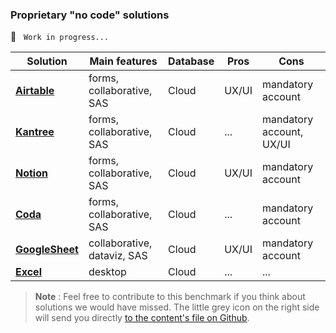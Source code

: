 ### Proprietary "no code" solutions

🚧  &nbsp; `Work in progress...`

| Solution                                             | Main features | Database | Pros | Cons |
| ---                                                  | ---           | ---      | ---  | --- |
| **[Airtable    ](airtable.com)**                     | forms, collaborative, SAS | Cloud | UX/UI | mandatory account |
| **[Kantree     ](https://kantree.io/)**              | forms, collaborative, SAS | Cloud | ... | mandatory account, UX/UI |
| **[Notion      ](notion.so)**                        | forms, collaborative, SAS | Cloud | UX/UI | mandatory account |
| **[Coda        ](https://coda.io/)**                 | forms, collaborative, SAS | Cloud | ... | mandatory account |
| **[GoogleSheet ](https://google.com/sheets/about/)** | collaborative, dataviz, SAS | Cloud | UX/UI | mandatory account |
| **[Excel       ](https://office.live.com/)**         | desktop | Cloud | ... | ... |

> **Note** : Feel free to contribute to this benchmark if you think about solutions we would have missed. The little grey icon on the right side will send you directly [to the content's file on Github](https://github.com/multi-coop/gitribute-documentation-content/blob/main/texts/benchmark/benchmark-comparisons-en.md).

